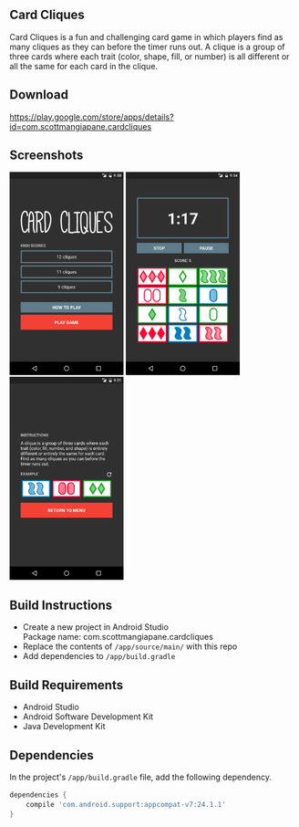 ## Card Cliques

Card Cliques is a fun and challenging card game in which players find as many cliques as they can before the timer runs out. A clique is a group of three cards where each trait (color, shape, fill, or number) is all different or all the same for each card in the clique.

## Download

https://play.google.com/store/apps/details?id=com.scottmangiapane.cardcliques

## Screenshots

<img src="screenshots/1_main.png" width="200">
<img src="screenshots/2_game.png" width="200">
<img src="screenshots/3_help.png" width="200">

## Build Instructions

* Create a new project in Android Studio  
  Package name: com.scottmangiapane.cardcliques
* Replace the contents of `/app/source/main/` with this repo
* Add dependencies to `/app/build.gradle`

## Build Requirements

* Android Studio
* Android Software Development Kit
* Java Development Kit

## Dependencies

In the project's `/app/build.gradle` file, add the following dependency.
```groovy
dependencies {
    compile 'com.android.support:appcompat-v7:24.1.1'
}
```
